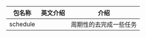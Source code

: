 ## 

| 包名称   | 英文介绍 | 介绍                   |
| -------- | -------- | ---------------------- |
| schedule |          | 周期性的去完成一些任务 |



